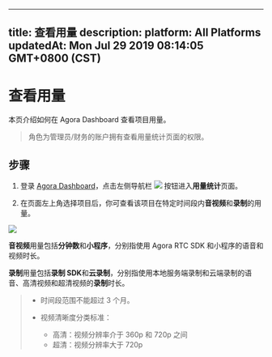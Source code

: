 
---
title: 查看用量
description: 
platform: All Platforms
updatedAt: Mon Jul 29 2019 08:14:05 GMT+0800 (CST)
---
# 查看用量
本页介绍如何在 Agora Dashboard 查看项目用量。

> 角色为管理员/财务的账户拥有查看用量统计页面的权限。

## 步骤

1. 登录 [Agora Dashboard](https://dashboard.agora.io/)，点击左侧导航栏 ![](https://web-cdn.agora.io/docs-files/1551250582235) 按钮进入**用量统计**页面。

2. 在页面左上角选择项目后，你可查看该项目在特定时间段内**音视频**和**录制**的用量。

![](https://web-cdn.agora.io/docs-files/1563961854199)

**音视频**用量包括**分钟数**和**小程序**，分别指使用 Agora RTC SDK 和小程序的语音和视频时长。

**录制**用量包括**录制 SDK**和**云录制**，分别指使用本地服务端录制和云端录制的语音、高清视频和超清视频的**录制**时长。

>- 时间段范围不能超过 3 个月。
>
> - 视频清晰度分类标准：
> 	- 高清：视频分辨率介于 360p 和 720p 之间
> 	- 超清：视频分辨率大于 720p 




